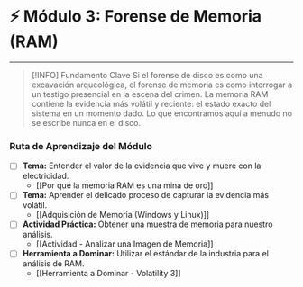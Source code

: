 # ⚡ Módulo 3: Forense de Memoria (RAM)

---

> [!INFO] Fundamento Clave
> Si el forense de disco es como una excavación arqueológica, el forense de memoria es como interrogar a un testigo presencial en la escena del crimen. La memoria RAM contiene la evidencia más volátil y reciente: el estado exacto del sistema en un momento dado. Lo que encontramos aquí a menudo no se escribe nunca en el disco.

### Ruta de Aprendizaje del Módulo

- [ ] **Tema:** Entender el valor de la evidencia que vive y muere con la electricidad.
    - [[Por qué la memoria RAM es una mina de oro]]
- [ ] **Tema:** Aprender el delicado proceso de capturar la evidencia más volátil.
    - [[Adquisición de Memoria (Windows y Linux)]]
- [ ] **Actividad Práctica:** Obtener una muestra de memoria para nuestro análisis.
    - [[Actividad - Analizar una Imagen de Memoria]]
- [ ] **Herramienta a Dominar:** Utilizar el estándar de la industria para el análisis de RAM.
    - [[Herramienta a Dominar - Volatility 3]]